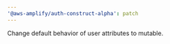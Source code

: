 ```yaml
---
'@aws-amplify/auth-construct-alpha': patch
---
```


Change default behavior of user attributes to mutable.

